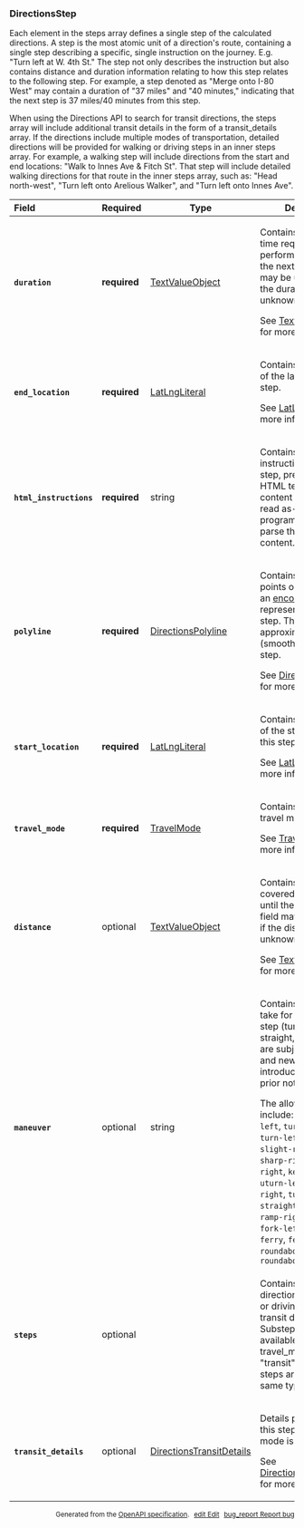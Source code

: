 <!--- This is a generated file, do not edit! -->
<!--- [START maps_http_schema_directionsstep] -->
<h3 class="schema-object" id="DirectionsStep">DirectionsStep</h3>

Each element in the steps array defines a single step of the calculated directions. A step is the most atomic unit of a direction's route, containing a single step describing a specific, single instruction on the journey. E.g. "Turn left at W. 4th St." The step not only describes the instruction but also contains distance and duration information relating to how this step relates to the following step. For example, a step denoted as "Merge onto I-80 West" may contain a duration of "37 miles" and "40 minutes," indicating that the next step is 37 miles/40 minutes from this step.

When using the Directions API to search for transit directions, the steps array will include additional transit details in the form of a transit_details array. If the directions include multiple modes of transportation, detailed directions will be provided for walking or driving steps in an inner steps array. For example, a walking step will include directions from the start and end locations: "Walk to Innes Ave & Fitch St". That step will include detailed walking directions for that route in the inner steps array, such as: "Head north-west", "Turn left onto Arelious Walker", and "Turn left onto Innes Ave".

| Field                                                                                                                     | Required     | Type                                                                             | Description                                                                                                                                                                                                                                                                                                                                                                                                                                                                                                                                                                                               |
| :------------------------------------------------------------------------------------------------------------------------ | ------------ | -------------------------------------------------------------------------------- | --------------------------------------------------------------------------------------------------------------------------------------------------------------------------------------------------------------------------------------------------------------------------------------------------------------------------------------------------------------------------------------------------------------------------------------------------------------------------------------------------------------------------------------------------------------------------------------------------------- |
| <h4 id="DirectionsStep-duration" class="add-link schema-object-property-key"><code>duration</code></h4>                   | **required** | [TextValueObject](#TextValueObject "TextValueObject")                            | <div class="ref-property-description"><p>Contains the typical time required to perform the step, until the next step. This field may be undefined if the duration is unknown.</p><p>See <a href="#TextValueObject">TextValueObject</a> for more information.</div>                                                                                                                                                                                                                                                                                                                                        |
| <h4 id="DirectionsStep-end_location" class="add-link schema-object-property-key"><code>end_location</code></h4>           | **required** | [LatLngLiteral](#LatLngLiteral "LatLngLiteral")                                  | <div class="ref-property-description"><p>Contains the location of the last point of this step.</p><p>See <a href="#LatLngLiteral">LatLngLiteral</a> for more information.</div>                                                                                                                                                                                                                                                                                                                                                                                                                           |
| <h4 id="DirectionsStep-html_instructions" class="add-link schema-object-property-key"><code>html_instructions</code></h4> | **required** | string                                                                           | <div class="nonref-property-description"><p>Contains formatted instructions for this step, presented as an HTML text string. This content is meant to be read as-is. Do not programmatically parse this display-only content.</p></div>                                                                                                                                                                                                                                                                                                                                                                   |
| <h4 id="DirectionsStep-polyline" class="add-link schema-object-property-key"><code>polyline</code></h4>                   | **required** | [DirectionsPolyline](#DirectionsPolyline "DirectionsPolyline")                   | <div class="ref-property-description"><p>Contains a single points object that holds an <a href="https://developers.devsite.corp.google.com/maps/documentation/utilities/polylinealgorithm">encoded polyline</a> representation of the step. This polyline is an approximate (smoothed) path of the step.</p><p>See <a href="#DirectionsPolyline">DirectionsPolyline</a> for more information.</div>                                                                                                                                                                                                       |
| <h4 id="DirectionsStep-start_location" class="add-link schema-object-property-key"><code>start_location</code></h4>       | **required** | [LatLngLiteral](#LatLngLiteral "LatLngLiteral")                                  | <div class="ref-property-description"><p>Contains the location of the starting point of this step.</p><p>See <a href="#LatLngLiteral">LatLngLiteral</a> for more information.</div>                                                                                                                                                                                                                                                                                                                                                                                                                       |
| <h4 id="DirectionsStep-travel_mode" class="add-link schema-object-property-key"><code>travel_mode</code></h4>             | **required** | [TravelMode](#TravelMode "TravelMode")                                           | <div class="ref-property-description"><p>Contains the type of travel mode used.</p><p>See <a href="#TravelMode">TravelMode</a> for more information.</div>                                                                                                                                                                                                                                                                                                                                                                                                                                                |
| <h4 id="DirectionsStep-distance" class="add-link schema-object-property-key"><code>distance</code></h4>                   | optional     | [TextValueObject](#TextValueObject "TextValueObject")                            | <div class="ref-property-description"><p>Contains the distance covered by this step until the next step. This field may be undefined if the distance is unknown.</p><p>See <a href="#TextValueObject">TextValueObject</a> for more information.</div>                                                                                                                                                                                                                                                                                                                                                     |
| <h4 id="DirectionsStep-maneuver" class="add-link schema-object-property-key"><code>maneuver</code></h4>                   | optional     | string                                                                           | <div class="nonref-property-description"><p>Contains the action to take for the current step (turn left, merge, straight, etc.). Values are subject to change, and new values may be introduced without prior notice.</p><div class="notranslate">The allowed values include: `turn-slight-left`, `turn-sharp-left`, `turn-left`, `turn-slight-right`, `turn-sharp-right`, `keep-right`, `keep-left`, `uturn-left`, `uturn-right`, `turn-right`, `straight`, `ramp-left`, `ramp-right`, `merge`, `fork-left`, `fork-right`, `ferry`, `ferry-train`, `roundabout-left`, and `roundabout-right`</div></div> |
| <h4 id="DirectionsStep-steps" class="add-link schema-object-property-key"><code>steps</code></h4>                         | optional     |                                                                                  | <div class="nonref-property-description"><p>Contains detailed directions for walking or driving steps in transit directions. Substeps are only available when travel_mode is set to "transit". The inner steps array is of the same type as steps.</p></div>                                                                                                                                                                                                                                                                                                                                              |
| <h4 id="DirectionsStep-transit_details" class="add-link schema-object-property-key"><code>transit_details</code></h4>     | optional     | [DirectionsTransitDetails](#DirectionsTransitDetails "DirectionsTransitDetails") | <div class="ref-property-description"><p>Details pertaining to this step if the travel mode is <code>TRANSIT</code>.</p><p>See <a href="#DirectionsTransitDetails">DirectionsTransitDetails</a> for more information.</div>                                                                                                                                                                                                                                                                                                                                                                               |

<p style="text-align: right; font-size: smaller;">Generated from the <a class="gc-analytics-event" data-category="GMP" data-label="openapi-github" href="https://github.com/googlemaps/openapi-specification" title="Google Maps Platform OpenAPI Specification" class="external">OpenAPI specification</a>.
<a class="gc-analytics-event" data-category="GMP" data-label="openapi-github-maps-http-schema-directionsstep" data-action="edit" style="margin-left: 5px;" href="https://github.com/googlemaps/openapi-specification/blob/main/specification/schemas/DirectionsStep.yml" title="Edit on GitHub"><span class="material-icons">edit</span> Edit</a>
<a class="gc-analytics-event" data-category="GMP" data-label="openapi-github-maps-http-schema-directionsstep" data-action="bug" style="margin-left: 5px;" href="https://github.com/googlemaps/openapi-specification/issues/new?assignees=&labels=type%3A+bug%2C+triage+me&template=bug_report.md&title=[schemas] Bug - DirectionsStep" title="File bug for schemas on GitHub"><span class="material-icons">bug_report</span> Report bug</a>
</p>

<!--- [END maps_http_schema_directionsstep] -->
